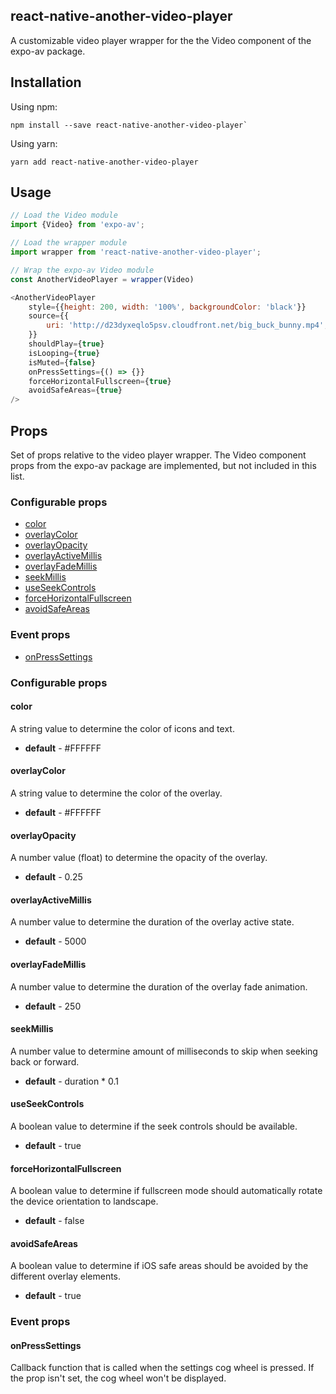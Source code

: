 ## react-native-another-video-player

A customizable video player wrapper for the the Video component of the expo-av package.

## Installation

Using npm:

```shell
npm install --save react-native-another-video-player`
```

Using yarn:

```shell
yarn add react-native-another-video-player
```

## Usage

```javascript
// Load the Video module
import {Video} from 'expo-av';

// Load the wrapper module
import wrapper from 'react-native-another-video-player';

// Wrap the expo-av Video module
const AnotherVideoPlayer = wrapper(Video)

<AnotherVideoPlayer
    style={{height: 200, width: '100%', backgroundColor: 'black'}}
    source={{
        uri: 'http://d23dyxeqlo5psv.cloudfront.net/big_buck_bunny.mp4',
    }}
    shouldPlay={true}
    isLooping={true}
    isMuted={false}
    onPressSettings={() => {}}
    forceHorizontalFullscreen={true}
    avoidSafeAreas={true}
/>
```

## Props

Set of props relative to the video player wrapper. The Video component props from the expo-av package are implemented, but not included in this list.

### Configurable props
* [color](#color)
* [overlayColor](#overlayColor)
* [overlayOpacity](#overlayOpacity)
* [overlayActiveMillis](#overlayActiveMillis)
* [overlayFadeMillis](#overlayFadeMillis)
* [seekMillis](#seekMillis)
* [useSeekControls](#useSeekControls)
* [forceHorizontalFullscreen](#forceHorizontalFullscreen)
* [avoidSafeAreas](#avoidSafeAreas)

### Event props
* [onPressSettings](#onPressSettings)

### Configurable props

#### color
A string value to determine the color of icons and text.

* **default** - #FFFFFF

#### overlayColor
A string value to determine the color of the overlay.

* **default** - #FFFFFF

#### overlayOpacity
A number value (float) to determine the opacity of the overlay.

* **default** - 0.25

#### overlayActiveMillis
A number value to determine the duration of the overlay active state.

* **default** - 5000

#### overlayFadeMillis
A number value to determine the duration of the overlay fade animation.

* **default** - 250

#### seekMillis
A number value to determine amount of milliseconds to skip when seeking back or forward.

* **default** - duration * 0.1

#### useSeekControls
A boolean value to determine if the seek controls should be available.

* **default** - true

#### forceHorizontalFullscreen
A boolean value to determine if fullscreen mode should automatically rotate the device orientation to landscape.

* **default** - false

#### avoidSafeAreas
A boolean value to determine if iOS safe areas should be avoided by the different overlay elements.

* **default** - true

### Event props

#### onPressSettings
Callback function that is called when the settings cog wheel is pressed. If the prop isn't set, the cog wheel won't be displayed.
